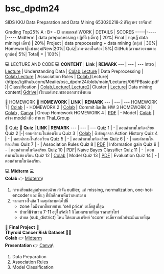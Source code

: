 # bsc_dpdm24
SIDS KKU Data Preparation and Data Mining 
653020218-2 สิริญาพร รสจันทร์

Grading Top25% A : B+ - D ตามเกณฑ์
WORK | DETAILS | SCORES
-----|-----|-----
Midterm | data prepocessing ปฏิบัติ (เดี่ยว) | 20%|
Final | ทฤษฎี data mining( เดี่ยว) | 20%|
Project | data prepocessing + data mining (กลุ่ม) | 30%|
Homework|แบ่งกลุ่ม/New|20%|
Quiz|ถาม-ตอบในห้อง| 5%|
GitHub|ความสวยงามและถูกต้อง| 5%|
 Total| = | 100%|



💻 LECTURE AND CODE 💻
**CONTENT** | **Link** | **REMARK**
--- | --- | ---
Intro | [Lecture](https://github.com/Meaiie/bsc_dpdm24/blob/main/Lectures/01Intro.pdf) |
Understanding Data | [Colab](https://github.com/Meaiie/bsc_dpdm24/blob/main/Chapter_2_Understanding_Data.ipynb),[Lecture](https://github.com/Meaiie/bsc_dpdm24/blob/main/Lectures/02Data.pdf) |
Data Preprocessing | [Colab](https://github.com/Meaiie/bsc_dpdm24/blob/main/Chapter_3_Data_Preprocessing.ipynb),[Lecture](https://github.com/Meaiie/bsc_dpdm24/blob/main/Lectures/03Preprocessing.pdf) |
Association Rules   | [Colab](https://github.com/Meaiie/bsc_dpdm24/blob/main/Frequent_Patterns_(Association_Rules).ipynb),[Lecture](https://github.com/Meaiie/bsc_dpdm24/blob/main/Lectures/06FPBasic.pdf)|
Classification   | [Colab](https://github.com/Meaiie/bsc_dpdm24/blob/main/Chapter_5_Classification.ipynb),[Lecture1](https://github.com/Meaiie/bsc_dpdm24/blob/main/Lectures/08ClassBasic.pdf),[Lecture2](https://github.com/Meaiie/bsc_dpdm24/blob/main/Lectures/09ClassAdvanced.pdf)|
Cluster | [Lecture](https://github.com/Meaiie/bsc_dpdm24/blob/main/Lectures/10ClusBasic.pdf)|
Data mining content| [Gdrive](https://drive.google.com/drive/folders/1N2rPW5cc8A_tj9f3FdCyPBujePaiBZzx?usp=drive_link)| เรียนแค่บางบทของเอกสารทั้งหมด



💼 HOMEWORK 💼
**HOMEWORK** | **LINK** | **REMARK**
--- | --- | ---
HOMEWORK 1 | [Colab](https://github.com/Meaiie/bsc_dpdm24/blob/main/Data_Preprocessing.ipynb) | -
HOMEWORK 2 | [Colab](https://github.com/Meaiie/bsc_dpdm24/blob/main/Chapter_3_Data_Preprocessing.ipynb) | Commit ผิดเป็น HW 3
HOMEWORK 3 | [Colab](https://github.com/Meaiie/bsc_dpdm24/blob/main/HW3_BSC_DPDM.ipynb) , [Canva](https://www.canva.com/design/DAGdBi9kI0g/rT9_ZGaruDqzQ7GDzxUm0g/edit?utm_content=DAGdBi9kI0g&utm_campaign=designshare&utm_medium=link2&utm_source=sharebutton) | Group Homework
HOMEWORK 4 | [PDF](https://github.com/Meaiie/bsc_dpdm24/blob/main/HW4.pdf) | -
Model | [Colab](https://github.com/Meaiie/bsc_dpdm24/blob/main/Model.ipynb) | สร้าง model เพื่อ ทำนาย Thal_Group




💬 Quiz 💬
**Quiz** | **LINK** | **REMARK**
--- | --- | ---
Quiz 1 | - | ตอบคำถามในห้องเรียน
Quiz 2 |-| ตอบคำถามในห้องเรียน
Quiz 3 | [Colab](https://github.com/Meaiie/bsc_dpdm24/blob/main/Chapter_2_Understanding_Data.ipynb) | ดึงข้อมูลจาก Action History
Quiz 4 | - | ตอบคำถามในห้องเรียน
Quiz 5 | - | ตอบคำถามในห้องเรียน
Quiz 6 | - | ตอบคำถามในห้องเรียน
Quiz 7 | - | Association Rules
Quiz 8 | [PDF](https://github.com/Meaiie/bsc_dpdm24/blob/main/Q8.pdf) | Information gain
Quiz 9 | - | ตอบคำถามในห้องเรียน
Quiz 10 | [PDF](https://github.com/Meaiie/bsc_dpdm24/blob/main/Q10.pdf)| Naïve Bayes Classifier
Quiz 11 | - | ตอบคำถามในห้องเรียน
Quiz 12 | [Colab](https://github.com/Meaiie/bsc_dpdm24/blob/main/Chapter_5_Classification.ipynb) | Model
Quiz 13 | [PDF](https://github.com/Meaiie/bsc_dpdm24/blob/main/Quiz%2013.pdf) | Evaluation
Quiz 14 | - | ตอบคำถามในห้องเรียน



💻 **Midterm** 💻\
**Colab** 👉 [Midterm](https://github.com/Meaiie/bsc_dpdm24/blob/main/midterm_dpdm24.ipynb)\
1. การเตรียมข้อมูลประกอบด้วย กำจัด outlier, แก้ missing, normalization, one-hot-encoder และ อื่นๆ ที่นักศึกษาเห็นว่าเหมาะสม
2. จากตารางในข้อ 1 ตอบคำถามต่อไปนี้
   - zone ใดมีราคาซื้อขายบ้าน 'sell price' เฉลี่ยสูงที่สุด
   - บ้านที่มีจำนวน 7-11 อยู่ในรัศมี 1 กิโลเมตรมากที่สุด ราคาเท่าไหร่
   - ตำบล (sub_district) ไหน ได้คะแนนทรัพย์ 'score' เฉลี่ยจากนักประเมินมากที่สุด
  



📌 **Final Project** 📌\
**Thyroid Cancer Risk Dataset** 💊💊\
**Colab** 👉 [Midterm](https://github.com/Meaiie/bsc_dpdm24/blob/main/midterm_dpdm24.ipynb)\
**Presentation** 👉 [Canva](https://www.canva.com/design/DAGf0WRWg70/ZVH4_5qskbEY2oJcokmk9Q/edit?utm_content=DAGf0WRWg70&utm_campaign=designshare&utm_medium=link2&utm_source=sharebutton)\
1. Data Preparation
2. Association Rules
3. Model Classification
